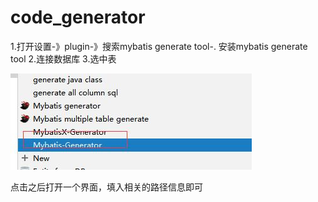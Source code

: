 # code_generator
1.打开设置-》plugin-》搜索mybatis generate tool-. 安装mybatis generate tool
2.连接数据库
3.选中表

![](image\codegen.jpg)



点击之后打开一个界面，填入相关的路径信息即可
